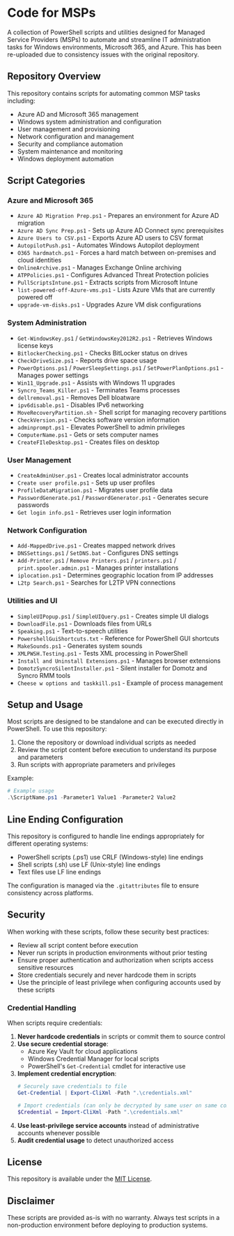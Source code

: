 # Code for MSPs

A collection of PowerShell scripts and utilities designed for Managed Service Providers (MSPs) to automate and streamline IT administration tasks for Windows environments, Microsoft 365, and Azure.
This has been re-uploaded due to consistency issues with the original repository.

## Repository Overview

This repository contains scripts for automating common MSP tasks including:

- Azure AD and Microsoft 365 management
- Windows system administration and configuration
- User management and provisioning
- Network configuration and management
- Security and compliance automation
- System maintenance and monitoring
- Windows deployment automation

## Script Categories

### Azure and Microsoft 365

- `Azure AD Migration Prep.ps1` - Prepares an environment for Azure AD migration
- `Azure AD Sync Prep.ps1` - Sets up Azure AD Connect sync prerequisites
- `Azure Users to CSV.ps1` - Exports Azure AD users to CSV format
- `AutopilotPush.ps1` - Automates Windows Autopilot deployment
- `O365 hardmatch.ps1` - Forces a hard match between on-premises and cloud identities
- `OnlineArchive.ps1` - Manages Exchange Online archiving
- `ATPPolicies.ps1` - Configures Advanced Threat Protection policies
- `PullScriptsIntune.ps1` - Extracts scripts from Microsoft Intune
- `list-powered-off-Azure-vms.ps1` - Lists Azure VMs that are currently powered off
- `upgrade-vm-disks.ps1` - Upgrades Azure VM disk configurations

### System Administration

- `Get-WindowsKey.ps1` / `GetWindowsKey2012R2.ps1` - Retrieves Windows license keys
- `BitlockerChecking.ps1` - Checks BitLocker status on drives
- `CheckDriveSize.ps1` - Reports drive space usage
- `PowerOptions.ps1` / `PowerSleepSettings.ps1` / `SetPowerPlanOptions.ps1` - Manages power settings
- `Win11_Upgrade.ps1` - Assists with Windows 11 upgrades
- `Syncro_Teams_Killer.ps1` - Terminates Teams processes
- `dellremoval.ps1` - Removes Dell bloatware
- `ipv6disable.ps1` - Disables IPv6 networking
- `MoveRecoveryPartition.sh` - Shell script for managing recovery partitions
- `CheckVersion.ps1` - Checks software version information
- `adminprompt.ps1` - Elevates PowerShell to admin privileges
- `ComputerName.ps1` - Gets or sets computer names
- `CreateFIleDesktop.ps1` - Creates files on desktop

### User Management

- `CreateAdminUser.ps1` - Creates local administrator accounts
- `Create user profile.ps1` - Sets up user profiles
- `ProfileDataMigration.ps1` - Migrates user profile data
- `PasswordGenerate.ps1` / `PasswordGenerator.ps1` - Generates secure passwords
- `Get login info.ps1` - Retrieves user login information

### Network Configuration

- `Add-MappedDrive.ps1` - Creates mapped network drives
- `DNSSettings.ps1` / `SetDNS.bat` - Configures DNS settings
- `Add-Printer.ps1` / `Remove Printers.ps1` / `printers.ps1` / `print.spooler.admin.ps1` - Manages printer installations
- `iplocation.ps1` - Determines geographic location from IP addresses
- `L2tp Search.ps1` - Searches for L2TP VPN connections

### Utilities and UI

- `SimpleUIPopup.ps1` / `SimpleUIQuery.ps1` - Creates simple UI dialogs
- `DownloadFile.ps1` - Downloads files from URLs
- `Speaking.ps1` - Text-to-speech utilities
- `PowershellGuiShortcuts.txt` - Reference for PowerShell GUI shortcuts
- `MakeSounds.ps1` - Generates system sounds
- `XMLPWSH.Testing.ps1` - Tests XML processing in PowerShell
- `Install and Uninstall Extensions.ps1` - Manages browser extensions
- `DomotzSyncroSilentInstaller.ps1` - Silent installer for Domotz and Syncro RMM tools
- `Cheese w options and taskkill.ps1` - Example of process management

## Setup and Usage

Most scripts are designed to be standalone and can be executed directly in PowerShell. To use this repository:

1. Clone the repository or download individual scripts as needed
2. Review the script content before execution to understand its purpose and parameters
3. Run scripts with appropriate parameters and privileges

Example:

```powershell
# Example usage
.\ScriptName.ps1 -Parameter1 Value1 -Parameter2 Value2
```

## Line Ending Configuration

This repository is configured to handle line endings appropriately for different operating systems:

- PowerShell scripts (.ps1) use CRLF (Windows-style) line endings
- Shell scripts (.sh) use LF (Unix-style) line endings
- Text files use LF line endings

The configuration is managed via the `.gitattributes` file to ensure consistency across platforms.

## Security

When working with these scripts, follow these security best practices:

- Review all script content before execution
- Never run scripts in production environments without prior testing
- Ensure proper authentication and authorization when scripts access sensitive resources
- Store credentials securely and never hardcode them in scripts
- Use the principle of least privilege when configuring accounts used by these scripts

### Credential Handling

When scripts require credentials:

1. **Never hardcode credentials** in scripts or commit them to source control
2. **Use secure credential storage**:
   - Azure Key Vault for cloud applications
   - Windows Credential Manager for local scripts
   - PowerShell's `Get-Credential` cmdlet for interactive use
3. **Implement credential encryption**:
   ```powershell
   # Securely save credentials to file
   Get-Credential | Export-CliXml -Path ".\credentials.xml"
   
   # Import credentials (can only be decrypted by same user on same computer)
   $Credential = Import-CliXml -Path ".\credentials.xml"
   ```
4. **Use least-privilege service accounts** instead of administrative accounts whenever possible
5. **Audit credential usage** to detect unauthorized access

## License

This repository is available under the [MIT License](LICENSE).


## Disclaimer

These scripts are provided as-is with no warranty. Always test scripts in a non-production environment before deploying to production systems.
